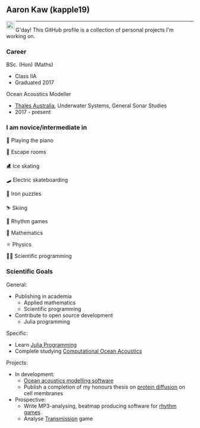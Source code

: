 ## Aaron Kaw (kapple19)

[<img align="left" alt="codeSTACKr | LinkedIn" width="22px" src="https://cdn.jsdelivr.net/npm/simple-icons@v3/icons/linkedin.svg" />][linkedin]

---

G'day! This GitHub profile is a collection of personal projects I'm working on.

### Career
BSc. (Hon) (Maths)
* Class IIA
* Graduated 2017

Ocean Acoustics Modeller
* [Thales Australia][thales], Underwater Systems, General Sonar Studies
* 2017 - present

### I am novice/intermediate in
🎹 Playing the piano

🔐 Escape rooms

⛸️ Ice skating

🛹 Electric skateboarding

🧩 Iron puzzles

⛷️ Skiing

🎵 Rhythm games

🥧 Mathematics

⚛️ Physics

👨‍💻 Scientific programming

### Scientific Goals
General:
* Publishing in academia
  * Applied mathematics
  * Scientific programming
* Contribute to open source development
  * Julia programming

Specific:
* Learn [Julia Programming][julia]
* Complete studying [Computational Ocean Acoustics][acoustics_book]

Projects:
* In development:
  * [Ocean acoustics modelling software][oac]
  * Publish a completion of my honours thesis on [protein diffusion][diffusion] on cell membranes
* Prospective:
  * Write MP3-analysing, beatmap producing software for [rhythm games][osu]
  * Analyse [Transmission][transmission] game

[linkedin]: https://www.linkedin.com/in/aaron-kaw-392033b3/

[thales]: https://www.google.com/url?sa=t&rct=j&q=&esrc=s&source=web&cd=&ved=2ahUKEwiBjbiThv3sAhUszzgGHcTAB_wQFjAAegQICBAD&url=https%3A%2F%2Fwww.thalesgroup.com%2Fen%2Fcountries%2Fasia-pacific%2Faustralia&usg=AOvVaw0o4ME_CLs4zcheYAOAFiCH

[acoustics_book]: https://books.google.com.au/books/about/Computational_Ocean_Acoustics.html?id=eYyD6kTE8lsC&redir_esc=y

[julia]: https://julialang.org/
[oac]: https://github.com/kapple19/OceanAcoustics.jl

[diffusion]: https://github.com/kapple19/ProteinDiffusion.jl

[transmission]: https://play.google.com/store/apps/details?id=com.lojugames.games.transmission&hl=en&gl=US

[osu]: https://osu.ppy.sh/home
